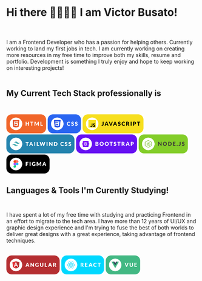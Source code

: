 # Hi there 🤘🏻✌🏻 I am Victor Busato! <br/> <br/>

<!-- Body of Text Under Headline-->

I am a Frontend Developer who has a passion for helping others. Currently working to land my first jobs in tech. I am currently working on creating more resources in my free time to improve both my skills, resume and portfolio. Development is something I truly enjoy and hope to keep working on interesting projects! <br/> <br/>

## My Current Tech Stack professionally is <br/> <br/>

<section>
<img style="height: 50px; max-width: 100%;" src="./assets/html.svg" />
<img style="height: 50px; max-width: 100%;" src="./assets/css.svg" />
<img style="height: 50px; max-width: 100%;" src="./assets/javascript.svg" />
<img style="height: 50px; max-width: 100%;" src="./assets/tailwind.svg" />
<img style="height: 50px; max-width: 100%;" src="./assets/bootstrap.svg" />
<img style="height: 50px; max-width: 100%;" src="./assets/nodejs.svg" />
<img style="height: 50px; max-width: 100%;" src="./assets/figma.svg" />
</section>

## Languages & Tools I'm Curently Studying! <br/> <br/>

I have spent a lot of my free time with studying and practicing Frontend in an effort to migrate to the tech area. I have more than 12 years of UI/UX and graphic design experience and I'm trying to fuse the best of both worlds to deliver great designs with a great experience, taking advantage of frontend techniques. <br/> <br/>

<section>
<img style="height: 50px; max-width: 100%;" src="./assets/angular.svg" />
<img style="height: 50px; max-width: 100%;" src="./assets/react.svg" />
<img style="height: 50px; max-width: 100%;" src="./assets/vue.svg" />
</section>

<!-- Social Links With follower Counts -->

<a href="https://www.linkedin.com/in/victorsilvabusato/"></a>
